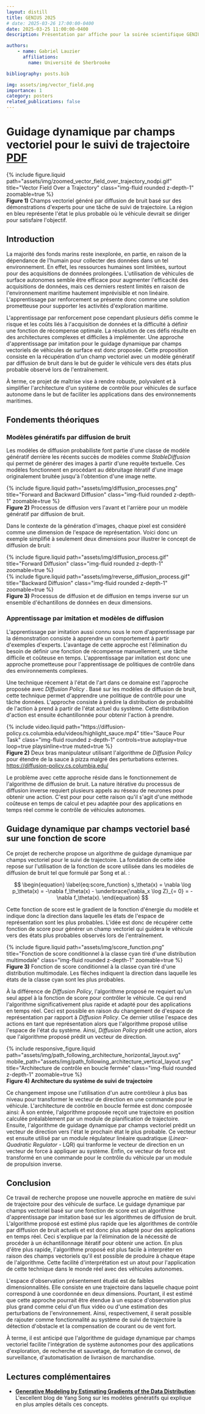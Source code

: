 ```yaml
---
layout: distill
title: GENIUS 2025
# date: 2025-03-26 17:00:00-0400
date: 2025-03-25 11:00:00-0400
description: Présentation par affiche pour la soirée scientifique GENIUS 2025

authors:
    - name: Gabriel Lauzier
      affiliations:
        name: Université de Sherbrooke

bibliography: posts.bib

img: assets/img/vector_field.png
importance: 1
category: posters
related_publications: false
---
```


# Guidage dynamique par champs vectoriel pour le suivi de trajectoire <a href="/assets/pdf/genius25_poster.pdf" target="_blank" rel="noopener noreferrer" class="btn z-depth-0 btn-pdf">PDF</a>

<div class="row justify-content-sm-center">
    <div class="col-sm mt-3 mt-md-0">
        {% include figure.liquid path="assets/img/zoomed_vector_field_over_trajectory_nodpi.gif" title="Vector Field Over a Trajectory" class="img-fluid rounded z-depth-1" zoomable=true %}
    </div>
</div>
<div class="caption">
    <b>Figure 1)</b> Champs vectoriel généré par diffusion de bruit basé sur des démonstrations d'experts pour une tâche de suivi de trajectoire. La région en bleu représente l'état le plus probable où le véhicule devrait se diriger pour satisfaire l'objectif.
</div>

## Introduction
La majorité des fonds marins reste inexplorée, en partie, en raison de la dépendance de l'humain pour collecter des
données dans un tel environnement. En effet, les ressources humaines sont limitées, surtout pour des acquisitions de
données prolongées. L'utilisation de véhicules de surface autonomes semble être efficace pour augmenter l'efficacité des
acquisitions de données, mais ces derniers restent limités en raison de l'environnement maritime hautement imprévisible
et non linéaire. L'apprentissage par renforcement se présente donc comme une solution prometteuse pour supporter les
activités d'exploration maritime.

L'apprentissage par renforcement pose cependant plusieurs défis comme le risque et les coûts liés à l'acquisition de
données et la difficulté à définir une fonction de récompense optimale. La résolution de ces défis résulte en des
architectures complexes et difficiles à implémenter. Une approche d'apprentissage par imitation pour le guidage dynamique
par champs vectoriels de véhicules de surface est donc proposée. Cette proposition consiste en la récupération d'un champ
vectoriel avec un modèle génératif par diffusion de bruit dans le but de guider le véhicule vers des états plus probable
observé lors de l'entraînement.

À terme, ce projet de maîtrise vise à rendre robuste, polyvalent et à simplifier l'architecture d'un système de contrôle pour
véhicules de surface autonome dans le but de faciliter les applications dans des environnements maritimes.

## Fondements théoriques
### Modèles génératifs par diffusion de bruit
Les modèles de diffusion probabiliste <d-cite key="ho_denoising_2020,sohl-dickstein_deep_2015,song_generative_2019"></d-cite> font partie d'une classe de modèle génératif derrière les récents succès de modèles comme *StableDiffusion* <d-cite key="esser_scaling_2024,podell_sdxl_2024,rombach_high-resolution_2022"></d-cite> qui permet de générer des images à partir d'une requête textuelle. Ces modèles fonctionnent en procédant au débruitage itératif d'une image originalement bruitée jusqu'à l'obtention d'une image nette.

<div class="row justify-content-sm-center">
    <div class="col-sm mt-3 mt-md-0">
        {% include figure.liquid path="assets/img/diffusion_processes.png" title="Forward and Backward Diffusion" class="img-fluid rounded z-depth-1" zoomable=true %}
    </div>
</div>
<div class="caption">
    <b>Figure 2)</b> Processus de diffusion vers l'avant et l'arrière pour un modèle génératif par diffusion de bruit. <d-cite key="song_score-based_2023"></d-cite>
</div>

<!-- Song et al. généralise ce concept en proposant un modèle de diffusion de bruit basé sur une fonction de score **cite song_generative_2020** et décrit le processus de diffusion avec une équation différentielle stochastique (*Stochastic Differential Equation* - SDE) d'Itô **cite song_score-based_2021**.

$$
\begin{equation} \label{eq:ito_sde}
    d\mathbf{x} = \mathbf{f}(\mathbf{x}, t)dt + g(\mathbf{x}, t)d\mathbf{w}
\end{equation}
$$

$$
\begin{equation} \label{eq:reverse_ito_sde}
    d\mathbf{x} = \left[\mathbf{f}(\mathbf{x}, t) - g^2(\mathbf{x}, t) s_\theta(\mathbf{x})\right]dt + g(t)d\hat{\mathbf{w}}
\end{equation}
$$

Ici, l'équation \ref{eq:ito_sde} est l'équation différentielle stochastique d'Itô pour la diffusion vers l'avant responsable d'ajouter du bruit à l'image original et l'équation \ref{eq:reverse_ito_sde} est l'équation différentielle stochastique d'Itô pour la diffusion vers l'arrière responsable de retirer le bruit de l'image. La fonction $f$ est déterministe et connue sous le nom de coeficient de dérive alors que $g$ décrit l'amplitude du bruit. La fonction de score $s_\theta(x)$ est définie comme étant le gradient de la log-vraisemblance de la densité de probabilité du modèle:

$$
\begin{equation} \label{eq:score_function}
    s_\theta(x) = \nabla \log p_\theta(x) = -\nabla f_\theta(x) - \underbrace{\nabla_x \log Z}_{= 0} = -\nabla f_\theta(x).
\end{equation}
$$

Cette dernière équation permet de s'affranchir des difficultées d'estimation de la densité de probabilité $p_\theta(x)$ dû à la constante de normalisation $Z$ qui est difficile à calculer pour une représentation de haute dimension. L'on retrouve cette dernière dans la densité de probabilit. $p_\theta(x)$, soit une distribution de Gibbs/Boltzmann:

$$
\begin{equation} \label{eq:boltzmann_distribution}
    p_\theta(x) = \frac{1}{Z} \exp(-f_\theta(x)).
\end{equation}
$$

Ici, $f_\theta(x)$ est la fonction d'énergie du modèle. La fonction de score $s_\theta(x)$ est donc le gradient de la fonction d'énergie du modèle et indique la direction dans laquelle les états de l'espace de représentation sont les plus probables. En général, l'on fait l'approximation de la fonction de score avec un réseau de neurones profond et l'on optimise ses paramètres avec une méthode par appariment de score **cite hyvarinen_score_2005**. -->

Dans le contexte de la génération d'images, chaque pixel est considéré comme une dimension de l'espace de représentation. Voici donc un exemple simplifié à seulement deux dimensions pour illustrer le concept de diffusion de bruit:

<div class="row justify-content-sm-center">
    <div class="col-sm mt-3 mt-md-0">
        {% include figure.liquid path="assets/img/diffusion_process.gif" title="Forward Diffusion" class="img-fluid rounded z-depth-1" zoomable=true %}
    </div>
    <div class="col-sm mt-3 mt-md-0">
        {% include figure.liquid path="assets/img/reverse_diffusion_process.gif" title="Backward Diffusion" class="img-fluid rounded z-depth-1" zoomable=true %}
    </div>
</div>
<div class="caption">
    <b>Figure 3)</b> Processus de diffusion et de diffusion en temps inverse sur un ensemble d'échantillons de données en deux dimensions.
</div>

### Apprentissage par imitation et modèles de diffusion
L'apprentissage par imitation aussi connu sous le nom d'apprentissage par la démonstration consiste à apprendre un comportement à partir d'exemples d'experts. L'avantage de cette approche est l'élimination du besoin de définir une fonction de récompense manuellement, une tâche difficile et coûteuse en temps. L'apprentissage par imitation est donc une approche prometteuse pour l'apprentissage de politiques de contrôle dans des environnements complexes.

Une technique récement à l'état de l'art dans ce domaine est l'approche proposée avec *Diffusion Policy* <d-cite key="chi_diffusion_2024"></d-cite>. Basé sur les modèles de diffusion de bruit, cette technique permet d'apprendre une politique de contrôle pour une tâche données. L'approche consiste à prédire la distribution de probabilité de l'action à prend à partir de l'état actuel du système. Cette distribution d'action est ensuite échantillonnée pour obtenir l'action à prendre.

<div class="row justify-content-sm-center">
    <div class="col-sm mt-3 mt-md-0">
        {% include video.liquid path="https://diffusion-policy.cs.columbia.edu/videos/highlight_sauce.mp4" title="Sauce Pour Task" class="img-fluid rounded z-depth-1" controls=true autoplay=true loop=true playsinline=true muted=true %}
    </div>
</div>
<div class="caption">
    <b>Figure 2)</b> Deux bras manipulateur utilisant l'algorithme de <i>Diffusion Policy</i> <d-cite key="chi_diffusion_2024"></d-cite> pour étendre de la sauce à pizza malgré des perturbations externes. <d-footnote><a href="https://diffusion-policy.cs.columbia.edu/">https://diffusion-policy.cs.columbia.edu/</a></d-footnote>
</div>

Le problème avec cette approche réside dans le fonctionnement de l'algorithme de diffusion de bruit. La nature itérative du processus de diffusion inverse requiert plusieurs appels au réseau de neurones pour obtenir une action. C'est pour pour cette raison qu'il s'agit d'une méthode coûteuse en temps de calcul et peu adaptée pour des applications en temps réel comme le contrôle de véhicules autonomes.

## Guidage dynamique par champs vectoriel basé sur une fonction de score
Ce projet de recherche propose un algorithme de guidage dynamique par champs vectoriel pour le suivi de trajectoire. La fondation de cette idée repose sur l'utilisation de la fonction de score utilisée dans les modèles de diffusion de bruit tel que formulé par Song et al. <d-cite key="song_score-based_2023"></d-cite>:

$$
\begin{equation} \label{eq:score_function}
    s_\theta(x) = \nabla \log p_\theta(x) = -\nabla f_\theta(x) - \underbrace{\nabla_x \log Z}_{= 0} = -\nabla f_\theta(x).
\end{equation}
$$

Cette fonction de score est le gradient de la fonction d'énergie du modèle et indique donc la direction dans laquelle les états de l'espace de représentation sont les plus probables. L'idée est donc de récupérer cette fonction de score pour générer un champ vectoriel qui guidera le véhicule vers des états plus probables observés lors de l'entraînement.

<div class="row justify-content-sm-center">
    <div class="col-sm mt-3 mt-md-0">
        {% include figure.liquid path="assets/img/score_function.png" title="Fonction de score conditionnel à la classe cyan tiré d'une distribution multimodale" class="img-fluid rounded z-depth-1" zoomable=true %}
    </div>
</div>
<div class="caption">
    <b>Figure 3)</b> Fonction de score conditionnel à la classe cyan tiré d'une distribution multimodale. Les flèches indiquent la direction dans laquelle les états de la classe cyan sont les plus probables.
</div>

À la différence de *Diffusion Policy*, l'algorithme proposé ne requiert qu'un seul appel à la fonction de score pour contrôler le véhicule. Ce qui rend l'algorithme significativement plus rapide et adapté pour des applications en temps réel. Ceci est possible en raison du changement de d'espace de représentation par rapport à *Diffusion Policy*. Ce dernier utilise l'espace des actions en tant que représentation alors que l'algorithme proposé utilise l'espace de l'état du système. Ainsi, *Diffusion Policy* prédit une action, alors que l'algorithme proposé prédit un vecteur de direction.

<div class="row justify-content-sm-center">
    <div class="col-sm mt-3 mt-md-0">
        {% include responsive_figure.liquid path="assets/img/path_following_architecture_horizontal_layout.svg" mobile_path="assets/img/path_following_architecture_vertical_layout.svg" title="Architecture de contrôle en boucle fermée" class="img-fluid rounded z-depth-1" zoomable=true %}
    </div>
</div>
<div class="caption">
    <b>Figure 4) Architecture du système de suivi de trajectoire</b> 
</div>

Ce changement impose une l'utilisation d'un autre contrôleur à plus bas niveau pour transformer le vecteur de direction en une commande pour le véhicule. L'architecture de contrôle en boucle fermée est donc composée ainsi: À son entrée, l'algorithme proposée reçoit une trajectoire en position calculée préalablement par un module de planification de trajectoire. Ensuite, l'algorithme de guidage dynamique par champs vectoriel prédit un vecteur de direction vers l'état le prochain état le plus probable. Ce vecteur est ensuite utilisé par un module régulateur linéaire quadratique (*Linear-Quadratic Regulator* - LQR) qui tranforme le vecteur de direction en un vecteur de force à appliquer au système. Enfin, ce vecteur de force est transformé en une commande pour le contrôle du véhicule par un module de propulsion inverse.

## Conclusion
Ce travail de recherche propose une nouvelle approche en matière de suivi de trajectoire pour des véhicule de surface. Le guidage dynamique par champs vectoriel basé sur une fonction de score est un algorithme d'apprentissage par imitation basé sur les algorithmes de diffusion de bruit. L'algorithme proposé est estimé plus rapide que les algorithmes de contrôle par diffusion de bruit actuels et est donc plus adapté pour des applications en temps réel. Ceci s'explique par la l'élimination de la nécessité de procéder à un échantillonnage itératif pour obtenir une action. En plus d'être plus rapide, l'algorithme proposé est plus facile à interpréter en raison des champs vectoriels qu'il est possible de produire à chaque étape de l'algorithme. Cette facilité d'interprétation est un atout pour l'application de cette technique dans le monde réel avec des véhicules autonomes.

L'espace d'observation présentement étudié est de faibles dimensionnalités. Elle consiste en une trajectoire dans laquelle chaque point correspond à une coordonnée en deux dimensions. Pourtant, il est estimé que cette approche pourrait être étendue à un espace d'observation plus plus grand comme celui d'un flux vidéo ou d'une estimation des perturbations de l'environnement. Ainsi, respectivement, il serait possible de rajouter comme fonctionnalité au système de suivi de trajectoire la détection d'obstacle et la compensation de courant ou de vent fort.

À terme, il est anticipé que l'algorithme de guidage dynamique par champs vectoriel facilite l'intégration de système autonomes pour des applications d'exploration, de recherche et sauvetage, de formation de convoi, de surveillance, d'automatisation de livraison de marchandise.

## Lectures complémentaires
 - <a href="https://yang-song.net/blog/2021/score/" target="_blank" rel="noopener noreferrer"><b>Generative Modeling by Estimating Gradients of the Data Distribution</b></a>: L'excellent blog de Yang Song sur les modèles génératifs qui explique en plus amples détails ces concepts.
